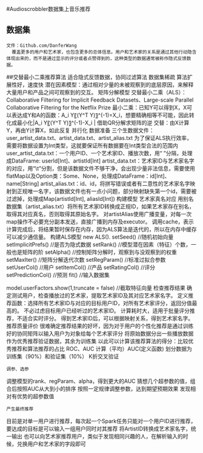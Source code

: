 #Audioscrobbler数据集上音乐推荐

  ## 数据集
    文件：Github.com/DanferWang
	  覆盖更多的用户和艺术家，也包含更多的总体信息。用户和艺术家的关系是通过其他行动隐含体现出来的，而不是通过显示的评分或者点赞得到的，这种类型的数据通常被称作隐式反馈数据。
  ##交替最小二乘推荐算法
    适合隐式反馈数据，协同过滤算法
    数据集稀疏
算法扩展性好，速度快
潜在因素模型：通过相对少量的未被观察到的底层原因，来解释大量用户和产品之间可观察到的交互。
矩阵分解模型
交替最小二乘（ALS）：Collaborative Filtering for Implicit Feedback Datasets、Large-scale Parallel Collaborative Filtering for the Netflix Prize
最小二乘：已知Y可以得到X，X可以表达成Y和A的函数：A_i Y〖(Y^T Y)〗^(-1)=X_i，想要精确相等不可能，因此转化成最小化|A_i Y〖(Y^T Y)〗^(-1)-X_i |
借助QR分解求矩阵的逆
交替：由X计算Y，再由Y计算X，如此反复
并行化
	数据准备
三个生数据文件：user_artist_data.txt、artist_data.txt、artist_alias.txt
	为了保证ALS执行效率，需要将数据设置为Int类型，这就要保证所有数据要在Int类型合法的范围内
user_artist_data.txt：一个用户ID、一个艺术家ID、播放次数，用“ ”分隔，处理成DataFrame: userId[Int]、artistId[Int]
artist_data.txt：艺术家ID与艺术家名字的对应，用“\t”分割，但是该数据文件不够干净，会出现少量非法信息，需要使用flatMap以及Option类：Some、None，处理成DataFrame：id[Int]、name[String]
artist_alias.txt：id、id，将拼写错误或者有二意性的艺术家名字映射到正规唯一名字，该数据文件也有一点小问题，部分映射缺失第一个id，需要被过滤掉，处理成Map(artistId[Int], aliasId[Int])
	构建模型
艺术家真名对应
用别名数据集（artist_alias.txt）将所有艺术家ID转换成正规ID，如果艺术家存在别名，取得其对应真名，否则取得其原始名字。
对artistAlias使用广播变量，对每一次map操作不必要充分副本发送，直接广播到内存及executor。
调用cache，表示计算完成后，将结果暂时保存在内存，因为ALS算法是迭代的，所以在内存中缓存可以减少通信量。
构建ALS模型
new ALS().
setSeed() //随机初始向量
setImplicitPrefs() //是否为隐式数据
setRank() //模型潜在因素（特征）个数，一般也是矩阵的阶
setAlpha() //控制矩阵分解时，观察到与没观察到的权重
setMaxIter() //矩阵分解迭代次数
setRegParam() //标准过拟合参数
setUserCol() //用户
setItemCol() //产品
setRatingCol() //评分
setPredictionCol() //预测
fit() //输入数据集

model.userFactors.show(1,truncate = false) //截取特征向量
	检查推荐结果
确定测试用户，检查播放过的艺术家，提取艺术家ID及其对应艺术家名字。
定义推荐函数：选择所有艺术家ID与对应的目标用户ID，对所有艺术家评分，返回分值最高的。
不必过虑目标用户已经听过的艺术家ID。
计算耗时大，适用于批量评分推荐，不适合实时评分。
得到艺术家ID后，可以根据映射关系，得到艺术家名字。
	推荐质量评价
很难确定推荐结果的好坏，因为对于用户的个性化推荐是通过训练好的协同矩阵以输入用户为对象给每个艺术家评分
将原始数据分出一些播放数据作为优秀推荐验证数据，其余为训练集
以此可以计算该推荐算法的得分：比较优秀推荐和算法推荐的占比
ROC、AUC
计算（平均）AUC(定义函数)
划分数据为训练集（90%）和验证集（10%）
	K折交叉验证
	
	调参、选参
调整模型的rank、regParam、alpha，得到更大的AUC
猜想几个超参数的值，组合后按照AUC从大到小的排序
按照一定规律调整参数，达到期望预期效果
发现相对有优势的超参数值

	产生最终推荐
目前是对单一用户进行推荐，每次起一个Spark任务只能对一个用户ID进行推荐，要达成的目标是可以输入一组用户同时对其推荐
将ArtistID转换成艺术家名字，统一输出
也可以向艺术家推荐用户，类似于发现相同兴趣的人，在解析输入的时候，兑换用户和艺术家的字段即可
